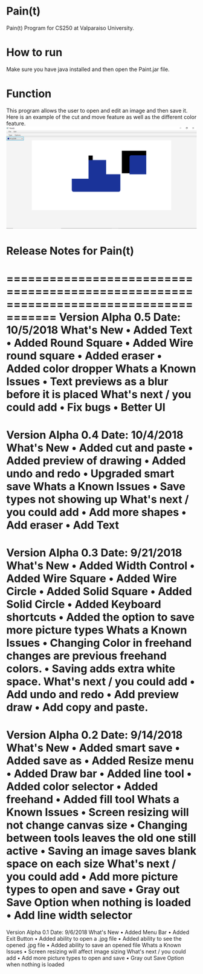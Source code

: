 # Pain(t)
Pain(t) Program for CS250 at Valparaiso University.

# How to run
Make sure you have java installed and then open the Paint.jar file.

# Function
This program allows the user to open and edit an image and then save it. Here is an example of the cut and move feature as well as the different color feature.
![alt text](https://github.com/Quad14/Paint-t-/blob/master/Paint%20Running.PNG)

# Release Notes for Pain(t)
=====================================================================================
Version Alpha 0.5  Date: 10/5/2018
What's New
•	Added Text
•	Added Round Square
•	Added Wire round square
•	Added eraser
•	Added color dropper
Whats a Known Issues
•	Text previews as a blur before it is placed
What's next / you could add
•	Fix bugs
•	Better UI
=====================================================================================
Version Alpha 0.4  Date: 10/4/2018
What's New
•	Added cut and paste
•	Added preview of drawing
•	Added undo and redo
•	Upgraded smart save
Whats a Known Issues
•	Save types not showing up
What's next / you could add
•	Add more shapes
•	Add eraser
•	Add Text
=====================================================================================
Version Alpha 0.3  Date: 9/21/2018
What's New
•	Added Width Control
•	Added Wire Square
•	Added Wire Circle
•	Added Solid Square
•	Added Solid Circle
•	Added Keyboard shortcuts
•	Added the option to save more picture types
Whats a Known Issues
•	Changing Color in freehand changes are previous freehand colors.
•	Saving adds extra white space.
What's next / you could add
•	Add undo and redo
•	Add preview draw
•	Add copy and paste.
=====================================================================================
Version Alpha 0.2  Date: 9/14/2018
What's New
•	Added smart save
•	Added save as
•	Added Resize menu
•	Added Draw bar
•	Added line tool
•	Added color selector
•	Added freehand
•	Added fill tool
Whats a Known Issues
•	Screen resizing will not change canvas size
•	Changing between tools leaves the old one still active
•	Saving an image saves blank space on each size
What's next / you could add
•	Add more picture types to open and save
•	Gray out Save Option when nothing is loaded
•	Add line width selector
=====================================================================================
Version Alpha 0.1  Date: 9/6/2018
What's New
•	Added Menu Bar
•	Added Exit Button
•	Added ability to open a .jpg file
•	Added ability to see the opened .jpg file
•	Added ability to save an opened file
Whats a Known Issues
•	Screen resizing will affect image sizing
What's next / you could add
•	Add more picture types to open and save
•	Gray out Save Option when nothing is loaded

